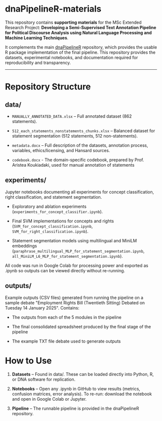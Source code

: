 # dnaPipelineR-materials

This repository contains **supporting materials** for the MSc Extended Research Project:
**Developing a Semi-Supervised Text Annotation Pipeline for Political Discourse Analysis using Natural Language Processing and Machine Learning Techniques**.  

It complements the main [dnaPipelineR](https://github.com/sarahtunmore/dnaPipelineR) repository, which provides the usable R package implementation of the final pipeline.
This repository provides the datasets, experimental notebooks, and documentation required for reproducibility and transparency.

---

# Repository Structure

## data/

- `MANUALLY_ANNOTATED_DATA.xlsx` – Full annotated dataset (862 statements).

- `512_each_statements_nonstatements_chunks.xlsx` – Balanced dataset for statement segmentation (512 statements, 512 non-statements).

- `metadata.docx` – Full description of the datasets, annotation process, variables, ethics/licensing, and Hansard sources.

- `codebook.docx` - The domain-specific codebook, prepared by Prof. Aristea Koukiadaki, used for manual annotation of statements

## experiments/
Jupyter notebooks documenting all experiments for concept classification, right classification, and statement segmentation.

- Exploratory and ablation experiments (`experiments_for_concept_classifier.ipynb`).

- Final SVM implementations for concepts and rights (`SVM_for_concept_classification.ipynb`, `SVM_for_right_classification.ipynb`).

- Statement segmentation models using multilingual and MiniLM embeddings (`paraphrase_multilingual_MLP_for_statement_segmentation.ipynb`, `all_MiniLM_L6_MLP_for_statement_segmentation.ipynb`).

All code was run in Google Colab for processing power and exported as .ipynb so outputs can be viewed directly without re-running.

## outputs/
Example outputs (CSV files) generated from running the pipeline on a sample debate "Employment Rights Bill (Twentieth Sitting) Debated on Tuesday 14 January 2025". Contains:

- The outputs from each of the 5 modules in the pipeline
  
- The final consolidated spreadsheet produced by the final stage of the pipeline
  
- The example TXT file debate used to generate outputs

# How to Use
1) **Datasets** – Found in data/. These can be loaded directly into Python, R, or DNA software for replication.

2) **Notebooks** – Open any .ipynb in GitHub to view results (metrics, confusion matrices, error analysis). To re-run: download the notebook and open in Google Colab or Jupyter.

3) **Pipeline** – The runnable pipeline is provided in the dnaPipelineR repository.

